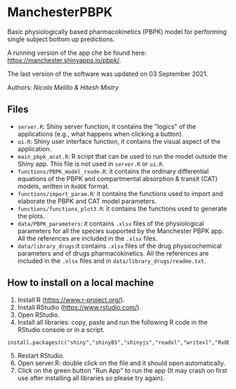 # ManchesterPBPK
Basic physiologically based pharmacokinetics (PBPK) model for performing single subject bottom up predictions.

A running version of the app che be found here: https://manchester.shinyapps.io/pbpk/.

The last version of the software was updated on 03 September 2021.

Authors: *Nicola Melillo & Hitesh Mistry*

## Files
- `server.R`: Shiny server function, it contains the "logics" of the applications (e.g., what happens when clicking a button).
- `ui.R`: Shiny user interface function, it contains the visual aspect of the application.
- `main_pbpk_acat.R`: R script that can be used to run the model outside the Shiny app. This file is not used in `server.R` or `ui.R`.
- `functions/PBPK_model_rxode.R`: it contains the ordinary differential equations of the PBPK and compartmental absorption & transit (CAT) models, written in `RxODE` format.
- `functions/import_param.R`: it contains the functions used to import and elaborate the PBPK and CAT model parameters.
- `functions/functions_plot3.R`: it contains the functions used to generate the plots.
- `data/PBPK_parameters`: it contains `.xlsx` files of the physiological parameters for all the species supported by the Manchester PBPK app. All the references are included in the `.xlsx` files.
- `data/library_drugs`:it contains `.xlsx` files of the drug physicochemical parameters and of drugs pharmacokinetics. All the references are included in the `.xlsx` files and in `data/library_drugs/readme.txt`.

## How to install on a local machine

1. Install R (https://www.r-project.org/).
2. Install RStudio (https://www.rstudio.com/).
3. Open RStudio.
4. Install all libraries: copy, paste and run the following R code in the RStudio console or in a script.
```
install.packages(c("shiny","shinyBS","shinyjs","readxl","writexl","RxODE","dplyr","ggplot2","RColorBrewer","gridExtra","PKNCA","shinybusy"))
```
5. Restart RStudio.
6. Open server.R: double click on the file and it should open automatically.
7. Click on the green button "Run App" to run the app (It  may crash on first use after installing all libraries so please try again).
